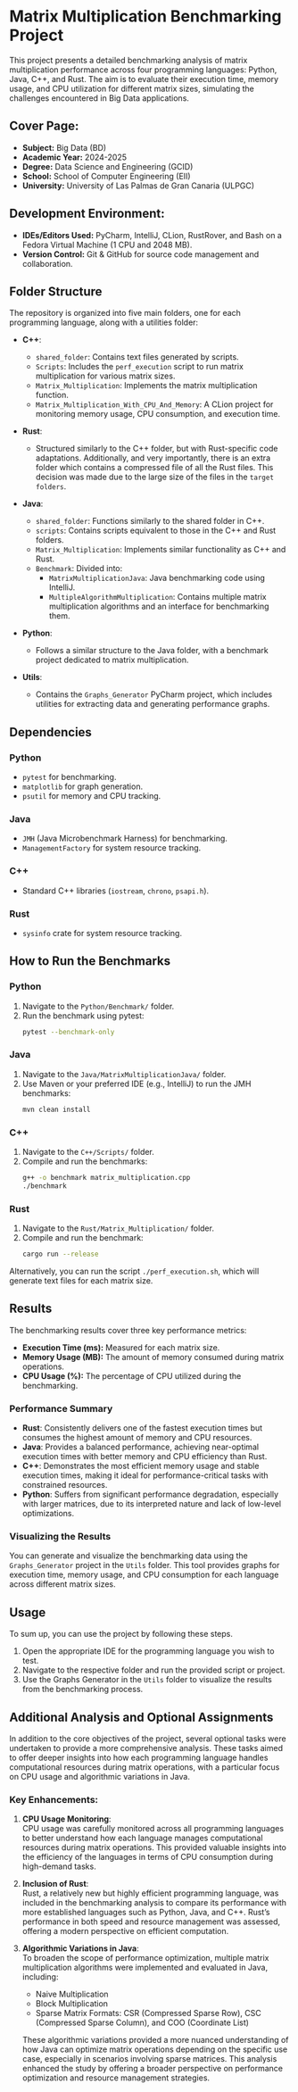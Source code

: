 # Matrix Multiplication Benchmarking Project

This project presents a detailed benchmarking analysis of matrix multiplication performance across four programming languages: Python, Java, C++, and Rust. The aim is to evaluate their execution time, memory usage, and CPU utilization for different matrix sizes, simulating the challenges encountered in Big Data applications.

## Cover Page:

- **Subject:** Big Data (BD)
- **Academic Year:** 2024-2025
- **Degree:** Data Science and Engineering (GCID)
- **School:** School of Computer Engineering (EII)
- **University:** University of Las Palmas de Gran Canaria (ULPGC)

## Development Environment:

- **IDEs/Editors Used:** PyCharm, IntelliJ, CLion, RustRover, and Bash on a Fedora Virtual Machine (1 CPU and 2048 MB).
- **Version Control:** Git & GitHub for source code management and collaboration.

## Folder Structure

The repository is organized into five main folders, one for each programming language, along with a utilities folder:

- **C++**:
  - `shared_folder`: Contains text files generated by scripts.
  - `Scripts`: Includes the `perf_execution` script to run matrix multiplication for various matrix sizes.
  - `Matrix_Multiplication`: Implements the matrix multiplication function.
  - `Matrix_Multiplication_With_CPU_And_Memory`: A CLion project for monitoring memory usage, CPU consumption, and execution time.

- **Rust**:
  - Structured similarly to the C++ folder, but with Rust-specific code adaptations. Additionally, and very importantly, there is an extra folder which contains a compressed file of all the Rust files. This decision was made due to the large size of the files in the `target folders`.

- **Java**:
  - `shared_folder`: Functions similarly to the shared folder in C++.
  - `scripts`: Contains scripts equivalent to those in the C++ and Rust folders.
  - `Matrix_Multiplication`: Implements similar functionality as C++ and Rust.
  - `Benchmark`: Divided into:
    - `MatrixMultiplicationJava`: Java benchmarking code using IntelliJ.
    - `MultipleAlgorithmMultiplication`: Contains multiple matrix multiplication algorithms and an interface for benchmarking them.

- **Python**:
  - Follows a similar structure to the Java folder, with a benchmark project dedicated to matrix multiplication.

- **Utils**:
  - Contains the `Graphs_Generator` PyCharm project, which includes utilities for extracting data and generating performance graphs.

## Dependencies

### Python
- `pytest` for benchmarking.
- `matplotlib` for graph generation.
- `psutil` for memory and CPU tracking.

### Java
- `JMH` (Java Microbenchmark Harness) for benchmarking.
- `ManagementFactory` for system resource tracking.

### C++
- Standard C++ libraries (`iostream`, `chrono`, `psapi.h`).

### Rust
- `sysinfo` crate for system resource tracking.

## How to Run the Benchmarks

### Python
1. Navigate to the `Python/Benchmark/` folder.
2. Run the benchmark using pytest:
    ```bash
    pytest --benchmark-only
    ```

### Java
1. Navigate to the `Java/MatrixMultiplicationJava/` folder.
2. Use Maven or your preferred IDE (e.g., IntelliJ) to run the JMH benchmarks:
    ```bash
    mvn clean install
    ```

### C++
1. Navigate to the `C++/Scripts/` folder.
2. Compile and run the benchmarks:
    ```bash
    g++ -o benchmark matrix_multiplication.cpp
    ./benchmark
    ```

### Rust
1. Navigate to the `Rust/Matrix_Multiplication/` folder.
2. Compile and run the benchmark:
    ```bash
    cargo run --release
    ```

Alternatively, you can run the script `./perf_execution.sh`, which will generate text files for each matrix size.

## Results

The benchmarking results cover three key performance metrics:

- **Execution Time (ms):** Measured for each matrix size.
- **Memory Usage (MB):** The amount of memory consumed during matrix operations.
- **CPU Usage (%):** The percentage of CPU utilized during the benchmarking.

### Performance Summary

- **Rust**: Consistently delivers one of the fastest execution times but consumes the highest amount of memory and CPU resources.
- **Java**: Provides a balanced performance, achieving near-optimal execution times with better memory and CPU efficiency than Rust.
- **C++**: Demonstrates the most efficient memory usage and stable execution times, making it ideal for performance-critical tasks with constrained resources.
- **Python**: Suffers from significant performance degradation, especially with larger matrices, due to its interpreted nature and lack of low-level optimizations.

### Visualizing the Results

You can generate and visualize the benchmarking data using the `Graphs_Generator` project in the `Utils` folder. This tool provides graphs for execution time, memory usage, and CPU consumption for each language across different matrix sizes.

## Usage
To sum up, you can use the project by following these steps.

1. Open the appropriate IDE for the programming language you wish to test.
2. Navigate to the respective folder and run the provided script or project.
3. Use the Graphs Generator in the `Utils` folder to visualize the results from the benchmarking process.

## Additional Analysis and Optional Assignments

In addition to the core objectives of the project, several optional tasks were undertaken to provide a more comprehensive analysis. These tasks aimed to offer deeper insights into how each programming language handles computational resources during matrix operations, with a particular focus on CPU usage and algorithmic variations in Java.

### Key Enhancements:

1. **CPU Usage Monitoring**:  
   CPU usage was carefully monitored across all programming languages to better understand how each language manages computational resources during matrix operations. This provided valuable insights into the efficiency of the languages in terms of CPU consumption during high-demand tasks.

2. **Inclusion of Rust**:  
   Rust, a relatively new but highly efficient programming language, was included in the benchmarking analysis to compare its performance with more established languages such as Python, Java, and C++. Rust’s performance in both speed and resource management was assessed, offering a modern perspective on efficient computation.

3. **Algorithmic Variations in Java**:  
   To broaden the scope of performance optimization, multiple matrix multiplication algorithms were implemented and evaluated in Java, including:
   - Naive Multiplication
   - Block Multiplication
   - Sparse Matrix Formats: CSR (Compressed Sparse Row), CSC (Compressed Sparse Column), and COO (Coordinate List)

   These algorithmic variations provided a more nuanced understanding of how Java can optimize matrix operations depending on the specific use case, especially in scenarios involving sparse matrices. This analysis enhanced the study by offering a broader perspective on performance optimization and resource management strategies.
